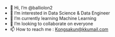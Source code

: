 - 👋 Hi, I’m @balliolon2
- 👀 I’m interested in Data Science & Data Engineer
- 🌱 I’m currently learning Machine Learning 
- 💞️ I’m looking to collaborate on everyone
- 📫 How to reach me : Kongsakun@kkumail.com

<!---
balliolon2/balliolon2 is a ✨ special ✨ repository because its `README.md` (this file) appears on your GitHub profile.
You can click the Preview link to take a look at your changes.
--->
